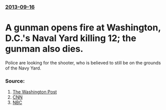 ### [2013-09-16](/news/2013/09/16/index.md)

# A gunman opens fire at Washington, D.C.'s Naval Yard killing 12; the gunman also dies.

Police are looking for the shooter, who is believed to still be on the grounds of the Navy Yard.


### Source:

1. [The Washington Post](http://www.washingtonpost.com/local/police-search-for-active-shooter-on-grounds-of-washington-navy-yard-in-southeast-dc/2013/09/16/b1d72b9a-1ecb-11e3-b7d1-7153ad47b549_story.html)
2. [CNN](http://www.cnn.com/2013/09/16/us/dc-navy-yard-gunshots/index.html?hpt=hp_t1)
3. [NBC](http://usnews.nbcnews.com/_news/2013/09/16/20522196-gunman-opens-fire-at-navy-yard-in-washington-several-wounded-officials-say?lite)

